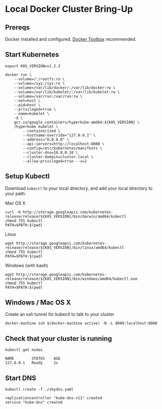 # Local Docker Cluster Bring-Up

## Prereqs

Docker installed and
configured. [Docker Toolbox](https://docs.docker.com/toolbox/overview/)
recommended.

## Start Kubernetes

```
export K8S_VERSION=v1.2.3
```

```
docker run \
    --volume=/:/rootfs:ro \
    --volume=/sys:/sys:ro \
    --volume=/var/lib/docker/:/var/lib/docker:rw \
    --volume=/var/lib/kubelet/:/var/lib/kubelet:rw \
    --volume=/var/run:/var/run:rw \
    --net=host \
    --pid=host \
    --privileged=true \
    --name=kubelet \
    -d \
    gcr.io/google_containers/hyperkube-amd64:${K8S_VERSION} \
    /hyperkube kubelet \
        --containerized \
        --hostname-override="127.0.0.1" \
        --address="0.0.0.0" \
        --api-servers=http://localhost:8080 \
        --config=/etc/kubernetes/manifests \
        --cluster-dns=10.0.0.10 \
        --cluster-domain=cluster.local \
        --allow-privileged=true --v=2
```

## Setup Kubectl

Download `kubectl` to your local directory, and add your local
directory to your path:

Mac OS X
```
curl -O http://storage.googleapis.com/kubernetes-release/release/${K8S_VERSION}/bin/darwin/amd64/kubectl
chmod 755 kubectl
PATH=$PATH:$(pwd)
```

Linux
```
wget http://storage.googleapis.com/kubernetes-release/release/${K8S_VERSION}/bin/linux/amd64/kubectl
chmod 755 kubectl
PATH=$PATH:$(pwd)
```

Windows (with bash)
```
wget http://storage.googleapis.com/kubernetes-release/release/${K8S_VERSION}/bin/windows/amd64/kubectl.exe
chmod 755 kubectl
PATH=$PATH:$(pwd)
```
## Windows / Mac OS X

Create an ssh tunnel for kubectl to talk to your cluster

```
docker-machine ssh $(docker-machine active) -N -L 8080:localhost:8080
```

## Check that your cluster is running

```
kubectl get nodes
```
```
NAME        STATUS    AGE
127.0.0.1   Ready     2s
```
## Start DNS

```
kubectl create -f ./skydns.yaml
```
```
replicationcontroller "kube-dns-v11" created
service "kube-dns" created
```
